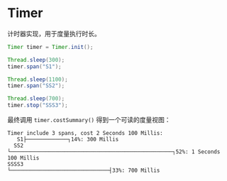 # Timer

计时器实现，用于度量执行时长。

```java
Timer timer = Timer.init();

Thread.sleep(300);
timer.span("S1");

Thread.sleep(1100);
timer.span("SS2");

Thread.sleep(700);
timer.stop("SSS3");
```

最终调用 `timer.costSummary()` 得到一个可读的度量视图：

```
Timer include 3 spans, cost 2 Seconds 100 Millis:
   S1├─────────────┐14%: 300 Millis
  SS2              └───────────────────────────────────────────────────┐52%: 1 Seconds 100 Millis
SSSS3                                                                  └───────────────────────────────┤33%: 700 Millis
```

